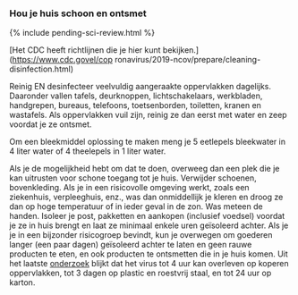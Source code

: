 ### Hou je huis schoon en ontsmet 

{% include pending-sci-review.html %}

[Het CDC heeft richtlijnen die je hier kunt bekijken.](https://www.cdc.govel/cop ronavirus/2019-ncov/prepare/cleaning-disinfection.html)

Reinig EN desinfecteer veelvuldig aangeraakte oppervlakken dagelijks. Daaronder vallen tafels, deurknoppen, lichtschakelaars, werkbladen, handgrepen, bureaus, telefoons, toetsenborden, toiletten, kranen en wastafels.
Als oppervlakken vuil zijn, reinig ze dan eerst met water en zeep voordat je ze ontsmet.

Om een bleekmiddel oplossing te maken meng je 5 eetlepels bleekwater in 4 liter water of 4 theelepels in 1 liter water.

Als je de mogelijkheid hebt om dat te doen, overweeg dan een plek die je kan uitrusten voor schone toegang tot je huis. 
Verwijder schoenen, bovenkleding. Als je in een risicovolle omgeving werkt, zoals een ziekenhuis, verpleeghuis, enz., was dan onmiddellijk je kleren en droog ze dan op hoge temperatuur of in ieder geval in de zon. Was meteen de handen. Isoleer je post, pakketten en aankopen (inclusief voedsel) voordat je ze in huis brengt en laat ze minimaal enkele uren geïsoleerd achter. Als je je in een bijzonder risicogroep bevindt, kun je overwegen om goederen langer (een paar dagen) geïsoleerd achter te laten en geen rauwe producten te eten, en ook producten te ontsmetten die in je huis komen.
Uit het laatste [onderzoek](https://www.medrxiv.org/content/10.1101/2020.03.09.20033217v1.full.pdf) blijkt dat het virus tot 4 uur kan overleven op koperen oppervlakken, tot 3 dagen op plastic en roestvrij staal, en tot 24 uur op karton.
